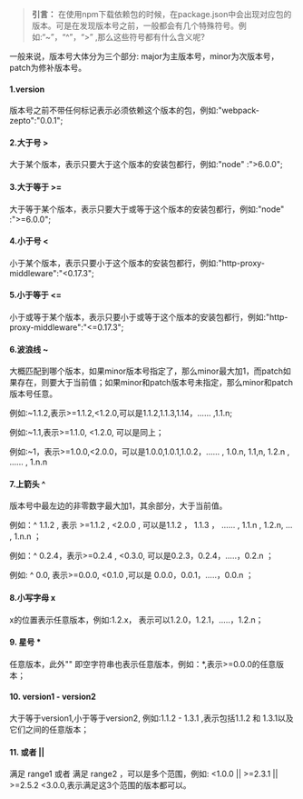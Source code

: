 > **引言：** 在使用npm下载依赖包的时候，在package.json中会出现对应包的版本。可是在发现版本号之前，一般都会有几个特殊符号。例如:“~”，“^”，“>” ,那么这些符号都有什么含义呢?

一般来说，版本号大体分为三个部分:  major为主版本号，minor为次版本号，patch为修补版本号。

#### 1.version

版本号之前不带任何标记表示必须依赖这个版本的包，例如:"webpack-zepto":"0.0.1";

#### 2.大于号 >

大于某个版本，表示只要大于这个版本的安装包都行，例如:"node" :">6.0.0";

#### 3.大于等于 >=

大于等于某个版本，表示只要大于或等于这个版本的安装包都行，例如:"node" :">=6.0.0";

#### 4.小于号 <

小于某个版本，表示只要小于这个版本的安装包都行，例如:"http-proxy-middleware":"<0.17.3";

#### 5.小于等于 <=

小于或等于某个版本，表示只要小于或等于这个版本的安装包都行，例如:"http-proxy-middleware":"<=0.17.3";

#### 6.波浪线 ~

大概匹配到哪个版本，如果minor版本号指定了，那么minor最大加1，而patch如果存在，则要大于当前值；如果minor和patch版本号未指定，那么minor和patch版本号任意。

例如:~1.1.2,表示>=1.1.2,<1.2.0,可以是1.1.2,1.1.3,1.14，...... ,1.1.n; 

例如:~1.1,表示>=1.1.0, <1.2.0, 可以是同上；

例如:~1，表示>=1.0.0,<2.0.0，可以是1.0.0,1.0.1,1.0.2，...... , 1.0.n, 1.1,n, 1.2.n , ...... , 1.n.n

#### 7.上箭头 ^

版本号中最左边的非零数字最大加1，其余部分，大于当前值。

例如：^ 1.1.2 , 表示 >=1.1.2 , <2.0.0 , 可以是1.1.2 ， 1.1.3  ， ......  , 1.1.n ,  1.2.n,  ...  , 1.n.n ； 

例如：^ 0.2.4，表示>=0.2.4 , <0.3.0, 可以是0.2.3，0.2.4，…..，0.2.n ；

例如:   ^ 0.0, 表示>=0.0.0,   <0.1.0 ,可以是  0.0.0，0.0.1，…..，0.0.n ；

#### 8.小写字母 x

x的位置表示任意版本，例如:1.2.x， 表示可以1.2.0，1.2.1，…..，1.2.n；

#### 9. 星号 *

任意版本，此外"" 即空字符串也表示任意版本，例如：*,表示>=0.0.0的任意版本；

#### 10. version1 - version2

大于等于version1,小于等于version2, 例如:1.1.2 - 1.3.1 ,表示包括1.1.2 和 1.3.1以及它们之间的任意版本；

#### 11. 或者 ||

满足 range1 或者 满足 range2 ，可以是多个范围，例如: <1.0.0 || >=2.3.1 || >=2.5.2 <3.0.0,表示满足这3个范围的版本都可以。